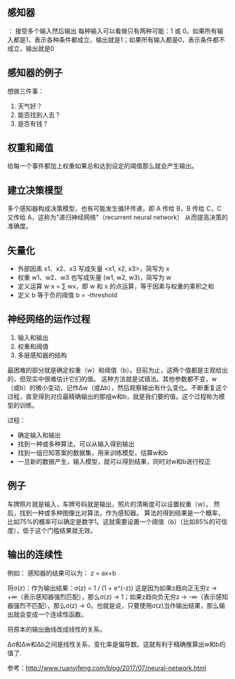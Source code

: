 ## 感知器 ##
： 接受多个输入然后输出
每种输入可以看做只有两种可能：1 或 0。如果所有输入都是1，表示各种条件都成立，输出就是1；如果所有输入都是0，表示条件都不成立，输出就是0

## 感知器的例子 ##

想做三件事：
1. 天气好？
2. 能否找到人去？
3. 是否有钱？

## 权重和阈值 ##

给每一个事件都加上权重如果总和达到设定的阈值那么就会产生输出。

## 建立决策模型 ##

多个感知器构成决策模型，也有可能发生循环传递，即 A 传给 B，B 传给 C，C 又传给 A，这称为"递归神经网络"（recurrent neural network）
从而提高决策的准确度。

## 矢量化 ##

* 外部因素 x1、x2、x3 写成矢量 <x1, x2, x3>，简写为 x
* 权重 w1、w2、w3 也写成矢量 (w1, w2, w3)，简写为 w
* 定义运算 w⋅x = ∑ wx，即 w 和 x 的点运算，等于因素与权重的乘积之和
* 定义 b 等于负的阈值 b = -threshold

## 神经网络的运作过程 ##

1. 输入和输出
2. 权重和阈值
3. 多层感知器的结构

最困难的部分就是确定权重（w）和阈值（b）。目前为止，这两个值都是主观给出的，但现实中很难估计它们的值。
这种方法就是试错法。其他参数都不变，w（或b）的微小变动，记作Δw（或Δb），然后观察输出有什么变化。不断重复这个过程，直至得到对应最精确输出的那组w和b，就是我们要的值。这个过程称为模型的训练。


过程：

- 确定输入和输出
- 找到一种或多种算法，可以从输入得到输出
- 找到一组已知答案的数据集，用来训练模型，估算w和b
- 一旦新的数据产生，输入模型，就可以得到结果，同时对w和b进行校正


## 例子 ##

车牌照片就是输入，车牌号码就是输出，照片的清晰度可以设置权重（w）。
然后，找到一种或多种图像比对算法，作为感知器。
算法的得到结果是一个概率，比如75%的概率可以确定是数字1。这就需要设置一个阈值（b）（比如85%的可信度），低于这个门槛结果就无效。


## 输出的连续性 ##

例如：
感知器的结果可以为：
z = ax+b

将σ(z)：作为输出结果：σ(z) = 1 / (1 + e^(-z))
这是因为如果z趋向正无穷z → +∞（表示感知器强烈匹配），那么σ(z) → 1；如果z趋向负无穷z → -∞（表示感知器强烈不匹配），那么σ(z) → 0。也就是说，只要使用σ(z)当作输出结果，那么输出就会变成一个连续性函数。

将原本的输出曲线改成线性的关系。

Δσ和Δw和Δb之间是线性关系，变化率是偏导数。这就有利于精确推算出w和b的值了.




































参考：http://www.ruanyifeng.com/blog/2017/07/neural-network.html